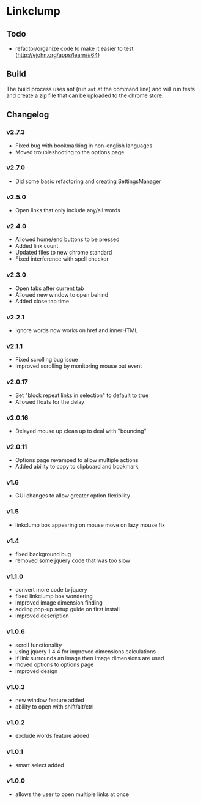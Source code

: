 # Linkclump

## Todo
- refactor/organize code to make it easier to test (http://ejohn.org/apps/learn/#64)

## Build
The build process uses ant (run `ant` at the command line) and will run tests and create a zip file that can be uploaded to the chrome store.

## Changelog

### v2.7.3
+ Fixed bug with bookmarking in non-english languages
+ Moved troubleshooting to the options page

### v2.7.0
+ Did some basic refactoring and creating SettingsManager

### v2.5.0
+ Open links that only include any/all words

### v2.4.0
+ Allowed home/end buttons to be pressed
+ Added link count
+ Updated files to new chrome standard
+ Fixed interference with spell checker

### v2.3.0
+ Open tabs after current tab
+ Allowed new window to open behind
+ Added close tab time

### v2.2.1
+ Ignore words now works on href and innerHTML

### v2.1.1
+ Fixed scrolling bug issue 
+ Improved scrolling by monitoring mouse out event

### v2.0.17
+ Set "block repeat links in selection" to default to true
+ Allowed floats for the delay

### v2.0.16
+ Delayed mouse up clean up to deal with "bouncing"

### v2.0.11
+ Options page revamped to allow multiple actions
+ Added ability to copy to clipboard and bookmark

### v1.6
+ GUI changes to allow greater option flexibility

### v1.5
+ linkclump box appearing on mouse move on lazy mouse fix

### v1.4
+ fixed background bug
+ removed some jquery code that was too slow

### v1.1.0
+ convert more code to jquery
+ fixed linkclump box wondering
+ improved image dimension finding
+ adding pop-up setup guide on first install
+ improved description

### v1.0.6
+ scroll functionality
+ using jquery 1.4.4 for improved dimensions calculations
+ if link surrounds an image then image dimensions are used
+ moved options to options page
+ improved design

### v1.0.3
+ new window feature added
+ ability to open with shift/alt/ctrl

### v1.0.2
+ exclude words feature added

### v1.0.1
+ smart select added

### v1.0.0
+ allows the user to open multiple links at once
